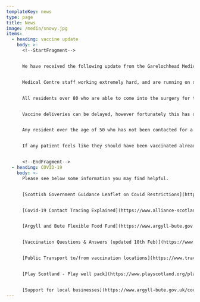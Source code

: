 ```yaml
---
templateKey: news
type: page
title: News
image: /media/snowy.jpg
items:
  - heading: vaccine update
    body: >-
      <!--StartFragment-->


      We have received the following update from the Garelochhead Medical Centre regarding the status of the COVID-19 vaccination rollout:


      Medical Centre staff working extremely hard, and are running on schedule. The Medical Centre have now exhausted the list of all patients over the age of 50. There are some people who they have been unable to contact, but have continued to try and those that have been not contacted by phone, have been sent a letter in the post asking for the patient to contact the medical centre for an appointment and also to update their contact details for future.


      All residents over 80 who are able to come into the surgery for their second vaccination are now being contacted as well as housebound over 80s who will be vaccinated in the community by the District nurse team.


      Vaccine deliveries can be delayed, however fortunately this has only happened on one occasion and was resolved quickly.


      Any resident over the age of 50 who has not been contacted for a vaccination appointment should get in touch with the medical centre to update their details and to book their vaccination.


      If any patient feels like they should have been vaccinated already due to their occupation or are if they are an unpaid carer etc, please contact the medical centre, where the staff will be happy to help with information regarding this.


      <!--EndFragment-->
  - heading: COVID-19
    body: >-
      Please see below some information you may find helpful.


      [Scottish Government Guidance Leaflet on Covid Restrictions](https://www.gov.scot/binaries/content/documents/govscot/publications/factsheet/2021/01/coronavirus-covid-19-stay-at-home-infographic/documents/stay-at-home-infographic/stay-at-home-infographic/govscot%3Adocument/Stay%2Bat%2BHome%2Binfographic%2B-%2B19%2BJanuary%2B2021.pdf)


      [Covid-19 Contact Tracing Explained](https://www.alliance-scotland.org.uk/blog/news/covid-19-contact-tracing-explained/)


      [Argyll and Bute Flexible Food Fund](https://www.argyll-bute.gov.uk/forms/flexible-food-fund)


      [Vaccination Questions & Answers (updated 10th Feb)](https://www.argyll-bute.gov.uk/vaccination-questions-and-answers)


      [Public Transport to/from vaccination locations](https://www.travelinescotland.com/vaccination)


      [Play Scotland - Play well pack](https://www.playscotland.org/play-well-pack/)


      [Support for local businesses](https://www.argyll-bute.gov.uk/coronavirus-information-businesses)
---
```

